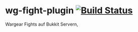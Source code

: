 wg-fight-plugin [![Build Status](https://travis-ci.org/Postremus/wg-fight-plugin.svg?branch=master)](https://travis-ci.org/Postremus/wg-fight-plugin)
===============

Wargear Fights auf Bukkit Servern,
